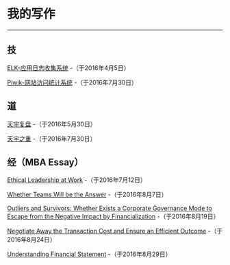 # 我的写作

---

## 技

[ELK-应用日志收集系统](./my/t1/)
    -（于2016年4月5日）

[Piwik-网站访问统计系统](./my/t4/)
    -（于2016年7月30日）

## 道

[天宇复盘](./my/t2/)
    -（于2016年5月30日）

[天宇之重](./my/t3/)
    -（于2016年7月30日）

## 经（MBA Essay）

[Ethical Leadership at Work](./essay/_00_PSS/essay01/)
    -（于2016年7月12日）

[Whether Teams Will be the Answer](./essay/_00_PSS/essay02/)
    -（于2016年8月7日）

[Outliers and Survivors: Whether Exists a Corporate Governance Mode to Escape from the Negative Impact by Financialization](./essay/_01_GBE/essay02/)
    -（于2016年8月19日）

[Negotiate Away the Transaction Cost and Ensure an Efficient Outcome](./essay/_02_ME/essay01/)
    -（于2016年8月24日）

[Understanding Financial Statement](./essay/_03_AIB/essay01/)
    -（于2016年8月29日）
